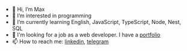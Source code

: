 - 👋 Hi, I’m Max
- 👀 I’m interested in programming 
- 🌱 I’m currently learning English, JavaScript, TypeScript, Node, Nest, SQL
- 💞️ I'm looking for a job as a web developer. I have a [portfolio](https://conservative-portfolio.netlify.app/)
- 📫 How to reach me: [linkedin](https://linkedin.com/in/maksim-kisialiou-b87865241), [telegram](https://t.me/conservariv)

<!---
conservativ007/conservativ007 is a ✨ special ✨ repository because its `README.md` (this file) appears on your GitHub profile.
You can click the Preview link to take a look at your changes.
--->
